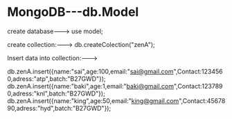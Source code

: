 # MongoDB---db.Model


create database---> use model;
 
create collection:---> db.createColection("zenA");

Insert data into collection:--->

db.zenA.insert({name:"sai",age:100,email:"sai@gmail.com",Contact:1234560,adress:"atp",batch:"B27GWD"}); 
db.zenA.insert({name:"baki",age:1,email:"baki@gmail.com",Contact:1237890,adress:"knl",batch:"B27GWD"}); 
db.zenA.insert({name:"king",age:50,email:"king@gmail.com",Contact:4567890,adress:"hyd",batch:"B27GWD"});

                   
                   
                  
  
